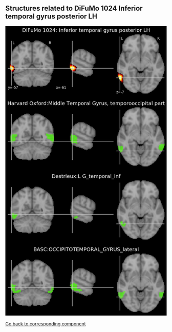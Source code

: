


## Structures related to DiFuMo 1024 Inferior temporal gyrus posterior LH

![357](357.jpg "Structures related to DiFuMo 1024 Inferior temporal gyrus posterior LH")

[Go back to corresponding component](https://parietal-inria.github.io/DiFuMo/1024/html/357.html)